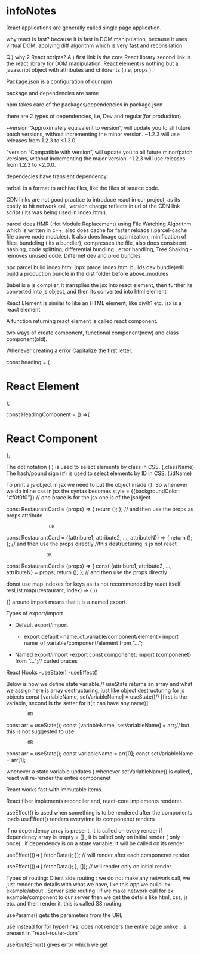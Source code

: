 # infoNotes

React applications are generally called single page application.

why react is fast?
because it is fast in DOM manipulation, because it uses virtual DOM, applying diff algorithm which is very fast and reconsilation

Q.) why 2 React scripts?
A.) first link is the core React library second link is the react library for DOM manipulation.
React element is nothing but a javascript object with attributes and childrents ( i.e, props ).


Package.json is a configuration of our npm

package and dependencies are same

npm takes care of the packages/dependencies in package.json


there are 2 types of dependencies, i.e, Dev and regular(for production)

~version “Approximately equivalent to version”, will update you to all future patch versions, without incrementing the minor version. ~1.2.3 will use releases from 1.2.3 to <1.3.0.

^version “Compatible with version”, will update you to all future minor/patch versions, without incrementing the major version. ^1.2.3 will use releases from 1.2.3 to <2.0.0.

dependecies have transient dependency.

tarball is a format to archive files, like the files of source code.

CDN links are not good practice to introduce react in our project, as its costly to hit network call, version change reflects in url of the CDN link script ( its was being used in index.html).


parcel does HMR (Hot Module Replacement) using File Watching Algorithm which is written in c++; also does cache for faster reloads (.parcel-cache file above node modules). It also does Image optimization, minification of files, bundeling ( its a bundler), compresses the file, also does consistent hashing, code splitting, differential bundling , error handling, Tree Shaking - removes unused code. Differnet dev and prod bundles

npx parcel build index.html (npx parcel index.html builds dev bundle)will build a production bundle in the dist folder before above_modules


Babel is a js compiler, it transpiles the jsx into react element, then further its converted into js object, and then its converted into html element


React Element is similar to like an HTML element, like div/h1 etc.
jsx is a react element

A function returning react element is called react component.

two ways of create component, functional component(new) and class component(old).

Whenever creating a error Capitalize the first letter.

const heading = (<h1 className="head" tabIndex="5">React Element</h1>);

const HeadingComponent = () =>{
    <div id = "container">
        <h1 className = "heading">React Component</h1>
    </div>
};

The dot notation (.) is used to select elements by class in CSS. (.className)
The hash/pound sign (#) is used to select elements by ID in CSS. (.idName)


To print a js object in jsx we need to put the object inside {}.
So whenever we do inline css in jsx the syntax becomes style = {{backgroundColor: "#f0f0f0"}}
// one brace is for the jsx one is of the jsobject


const RestaurantCard = (props) => {
  return ();
}; // and then use the props as props.attribute

                    OR

const RestaurantCard = ({attribure1, attribute2, ..., attributeN}) => {
  return ();
}; // and then use the props directly
//this destructuring is js not react

                   OR

const RestaurantCard = (props) => {
  const {attribure1, attribute2, ..., attributeN} = props;
  return ();
}; // and then use the props directly



donot use map indexes for keys as its not recommended by react itself
resList.map((restaurant, index) => (
  <RestaurantCard key={index} resData={restaurant} />
  ))




{} around import means that it is a named export.


Types of export/import
 - Default export/import
   - export default <name_of_variable/component/element>
   import name_of_variable/component/element from "...";

 - Named export/import
   -export const componenet;
   import {componenet} from "...";// curled braces


React Hooks
-useState()
-useEffect()


Below is how we define state variable.// useState returns an array and what we assign here is array destructuring, just like object destructuring for js objects
const [variableName, setVariableName] = useState()// [first is the variable, second is the setter for it(it can have any name)]

            OR
const arr = useState();
const [variableName, setVariableName] =  arr;// but this is not suggested to use

            OR
const arr = useState();
const variableName = arr[0];
const setVariableName = arr[1];
             
whenever a state variable updates ( whenever setVariableName() is called), react will re-render the entire componenet

React works fast with immutable items.

React fiber implements reconciler and, react-core implements renderer.

useEffect() is used when something is to be rendered after the components loads
useEffect() renders everytime its componenet renders

if no dependency array is present, it is called on every render
if dependency array is empty = [] , it is called only on initial render ( only once) .
if dependency is on a state variable, it will be called on its render

useEffect(()=>{
    fetchData();
}); // will render after each componenet render


useEffect(()=>{
    fetchData();
}, []); // will render only on initial render

Types of routing: 
Client side routing : we do not make any network call, we just render the details with what we have, like this app we build. ex: example/about .
Server Side routing : if we make network call for ex: example/component to our server then we get the details like html, css, js etc. and then render it, this is called SS routing.


useParams() gets the parameters from the URL

use <link> instead for <a> for hyperlinks, <link> does not renders the entire page unlike <a>. <link> is present in "react-router-dom"

useRouteError() gives error which we get
